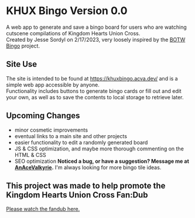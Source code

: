 # KHUX Bingo Version 0.0
A web app to generate and save a bingo board for users who are watching cutscene compilations of Kingdom Hearts Union Cross.  
Created by Jesse Sordyl on 2/17/2023, very loosely inspired by the [BOTW Bingo](https://lepelog.github.io/botw-bingo) project.

## Site Use
The site is intended to be found at https://khuxbingo.acva.dev/ and is a simple web app accessible by anyone.  
Functionality includes buttons to generate bingo cards or fill out and edit your own, as well as to save the contents to local storage to retrieve later.

## Upcoming Changes
 - minor cosmetic improvements
 - eventual links to a main site and other projects
 - easier functionality to edit a randomly generated board  
 - JS & CSS optimization, and maybe more thorough commenting on the HTML & CSS
 - SEO optimization
**Noticed a bug, or have a suggestion? Message me at [AnAceValkyrie](https://twitter.com/AnAceValkyrie).** I'm always looking for more bingo tile ideas.

## This project was made to help promote the Kingdom Hearts Union Cross Fan:Dub
[Please watch the fandub here.](https://youtu.be/HRUt8q2IwR4)
